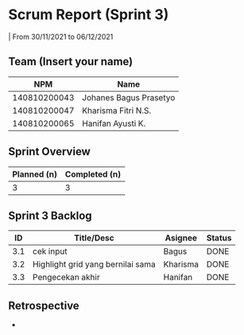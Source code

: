 # Scrum Report (Sprint 3)
| From 30/11/2021 to 06/12/2021

## Team (Insert your name)
| NPM           | Name                    |
| ------------- |-------------------------|
| 140810200043  | Johanes Bagus Prasetyo  |
| 140810200047  | Kharisma Fitri N.S.     |
| 140810200065  | Hanifan Ayusti K.       |

## Sprint Overview
| Planned (n)   | Completed (n) |
| ------------- |-------------- |
| 3             | 3             |

## Sprint 3 Backlog

| ID  | Title/Desc | Asignee | Status |
| --- | ---------- | ------- | ------ |
| 3.1 | cek input | Bagus | DONE |
| 3.2 | Highlight grid yang bernilai sama  | Kharisma | DONE |
| 3.3 | Pengecekan akhir| Hanifan | DONE |

## Retrospective 
-

